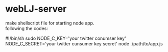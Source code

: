 webLJ-server
============
make shellscript file for starting node app.  
following the codes:  

\#!/bin/sh
sudo NODE_C_KEY='your twitter conumser key' NODE_C_SECRET='your twitter cunsumer key secret' node ./path/to/app.js
